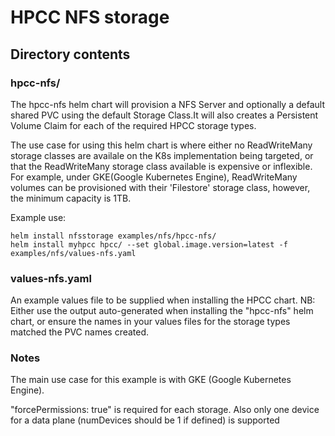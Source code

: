 # HPCC NFS storage

## Directory contents

### hpcc-nfs/

The hpcc-nfs helm chart will provision a NFS Server and optionally a default shared PVC using the default Storage Class.It will also creates a Persistent Volume Claim for each of the required HPCC storage types.

The use case for using this helm chart is where either no ReadWriteMany storage classes are availale on the K8s implementation being targeted, or that the ReadWriteMany storage class available is expensive or inflexible.
For example, under GKE(Google Kubernetes Engine), ReadWriteMany volumes can be provisioned with their 'Filestore' storage class, however, the minimum capacity is 1TB.


Example use:
```console
helm install nfsstorage examples/nfs/hpcc-nfs/
helm install myhpcc hpcc/ --set global.image.version=latest -f examples/nfs/values-nfs.yaml
```

### values-nfs.yaml

An example values file to be supplied when installing the HPCC chart.
NB: Either use the output auto-generated when installing the "hpcc-nfs" helm chart, or ensure the names in your values files for the storage types matched the PVC names created.

### Notes

The main use case for this example is with GKE (Google Kubernetes Engine).

"forcePermissions: true" is required for each storage. Also only one device for a data plane (numDevices should be 1 if defined) is supported
